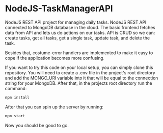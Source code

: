 # NodeJS-TaskManagerAPI
NodeJS REST API project for managing daily tasks.
NodeJS REST API connected to MongoDB database in the cloud. The basic frontend fetches data from API and lets us do actions on our tasks. API is CRUD so we can:
create tasks,
get all tasks,
get a single task,
update task,
and delete the task.

Besides that, costume-error handlers are implemented to make it easy to cope if the application becomes more confusing.

If you want to try this code on your local setup, you can simply clone this repository. You will need to create a .env file in the project's root directory and add the MONGO_URI variable into it that will be equal to the connection string for your MongoDB. After that, in the projects root directory run the command:

```bash
npm install
```
After that you can spin up the server by running:

```bash
npm start
```

Now you should be good to go.
